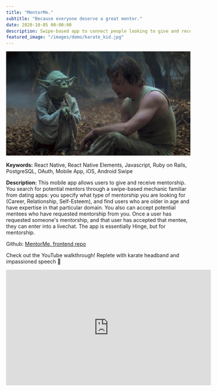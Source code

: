 ```yaml
---
title: "MentorMe."
subtitle: "Because everyone deserve a great mentor."
date: 2020-10-05 00:00:00
description: Swipe-based app to connect people looking to give and receive mentorship. Once two users are connected, they enter into a livechat!
featured_image: "/images/demo/karate_kid.jpg"
---
```


![](/images/demo/yoda_luke.jpg)

<strong>Keywords:</strong> React Native, React Native Elements, Javascript, Ruby on Rails, PostgreSQL, OAuth, Mobile App, iOS, Android Swipe

<strong>Description:</strong> This mobile app allows users to give and receive mentorship. You search for potential mentors through a swipe-based mechanic familiar from dating apps: you specify what type of mentorship you are looking for (Career, Relationship, Self-Esteem), and find users who are older in age and have expertise in that particular domain. You also can accept potential mentees who have requested mentorship from you. Once a user has requested someone's mentorship, and that user has accepted that mentee, they can enter into a livechat. The app is essentially Hinge, but for mentorship.

Github:
<a href= "https://github.com/Jeff-Adler/mentorMe-frontend">MentorMe. frontend repo</a>

Check out the YouTube walkthrough! Replete with karate headband and impassioned speech 🥋

<iframe width="560" height="315" src="https://www.youtube.com/embed/U85gXH0QPL0" frameborder="0" allow="accelerometer; autoplay; clipboard-write; encrypted-media; gyroscope; picture-in-picture" allowfullscreen></iframe>
